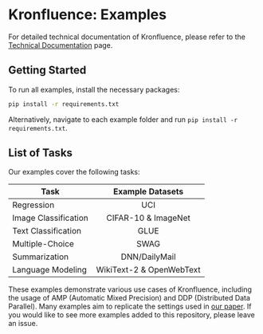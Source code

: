 # Kronfluence: Examples

For detailed technical documentation of Kronfluence, please refer to the [Technical Documentation](https://github.com/pomonam/kronfluence/blob/main/DOCUMENTATION.md) page.

## Getting Started

To run all examples, install the necessary packages:

```bash
pip install -r requirements.txt
```

Alternatively, navigate to each example folder and run `pip install -r requirements.txt`.

## List of Tasks

Our examples cover the following tasks:

<div align="center">

| Task                 |    Example Datasets	     |
|----------------------|:------------------------:|
| Regression           |           UCI            |
| Image Classification |   CIFAR-10 & ImageNet    |
| Text Classification  |           GLUE           |
| Multiple-Choice      |           SWAG           |
| Summarization        |      DNN/DailyMail       |
| Language Modeling    | WikiText-2 & OpenWebText |

</div>

These examples demonstrate various use cases of Kronfluence, including the usage of AMP (Automatic Mixed Precision) and DDP (Distributed Data Parallel). 
Many examples aim to replicate the settings used in [our paper](https://arxiv.org/abs/2405.12186). If you would like to see more examples added to this repository, please leave an issue.